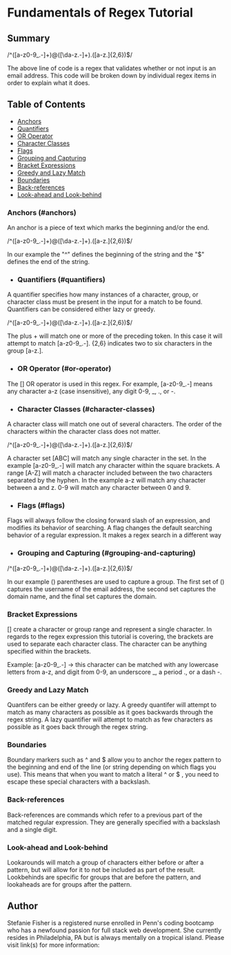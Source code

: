 # Fundamentals of Regex Tutorial

## Summary

/^([a-z0-9_\.-]+)@([\da-z\.-]+)\.([a-z\.]{2,6})$/

The above line of code is a regex that validates whether or not input is an email address. This code will be broken down by individual regex items in order to explain what it does.

## Table of Contents
- [Anchors](#anchors)
- [Quantifiers](#quantifiers)
- [OR Operator](#or-operator)
- [Character Classes](#character-classes)
- [Flags](#flags)
- [Grouping and Capturing](#grouping-and-capturing)
- [Bracket Expressions](#bracket-expressions)
- [Greedy and Lazy Match](#greedy-and-lazy-match)
- [Boundaries](#boundaries)
- [Back-references](#back-references)
- [Look-ahead and Look-behind](#look-ahead-and-look-behind)

### Anchors (#anchors)
An anchor is a piece of text which marks the beginning and/or the end.

/^([a-z0-9_\.-]+)@([\da-z\.-]+)\.([a-z\.]{2,6})$/

In our example the "^" defines the beginning of the string and the "$" defines the end of the string.

- ### Quantifiers (#quantifiers)

A quantifier specifies how many instances of a character, group, or character class must be present in the input for a match to be found. Quantifiers can be considered either lazy or greedy. 

/^([a-z0-9_\.-]+)@([\da-z\.-]+)\.([a-z\.]{2,6})$/

The plus + will match one or more of the preceding token. In this case it will attempt to match [a-z0-9_\.-]. {2,6} indicates two to six characters in the group [a-z\.].

- ### OR Operator (#or-operator)
The [] OR operator is used in this regex. For example, [a-z0-9_\.-] means any character a-z (case insensitive), any digit 0-9, _, ., or -. 

- ### Character Classes (#character-classes)
A character class will match one out of several characters. The order of the characters within the character class does not matter.

/^([a-z0-9_\.-]+)@([\da-z\.-]+)\.([a-z\.]{2,6})$/

A character set [ABC] will match any single character in the set. In the example [a-z0-9_\.-] will match any character within the square brackets. A range [A-Z] will match a character included between the two characters separated by the hyphen. In the example a-z will match any character between a and z. 0-9 will match any character between 0 and 9.

- ### Flags (#flags)
Flags will always follow the closing forward slash of an expression, and modifies its behavior of searching. A flag changes the default searching behavior of a regular expression. It makes a regex search in a different way 

- ### Grouping and Capturing (#grouping-and-capturing)
/^([a-z0-9_\.-]+)@([\da-z\.-]+)\.([a-z\.]{2,6})$/

In our example () parentheses are used to capture a group. The first set of () captures the username of the email address, the second set captures the domain name, and the final set captures the domain.

### Bracket Expressions
[] create a character or group range and represent a single character. In regards to the regex expression this tutorial is covering, the brackets are used to separate each character class. The character can be anything specified within the brackets.

Example: [a-z0-9_\.-] -> this character can be matched with any lowercase letters from a-z, and digit from 0-9, an underscore _, a period ., or a dash -.

### Greedy and Lazy Match
Quantifers can be either greedy or lazy. A greedy quantifer will attempt to match as many characters as possible as it goes backwards through the regex string. A lazy quantifier will attempt to match as few characters as possible as it goes back through the regex string.

### Boundaries
Boundary markers such as ^ and $ allow you to anchor the regex pattern to the beginning and end of the line (or string depending on which flags you use). This means that when you want to match a literal ^ or $ , you need to escape these special characters with a backslash.

### Back-references
Back-references are commands which refer to a previous part of the matched regular expression. They are generally specified with a backslash and a single digit.

### Look-ahead and Look-behind
Lookarounds will match a group of characters either before or after a pattern, but will allow for it to not be included as part of the result. Lookbehinds are specific for groups that are before the pattern, and lookaheads are for groups after the pattern.


## Author

Stefanie Fisher is a registered nurse enrolled in Penn's coding bootcamp who has a newfound passion for full stack web development. She currently resides in Philadelphia, PA but is always mentally on a tropical island. Please visit link(s) for more information:
